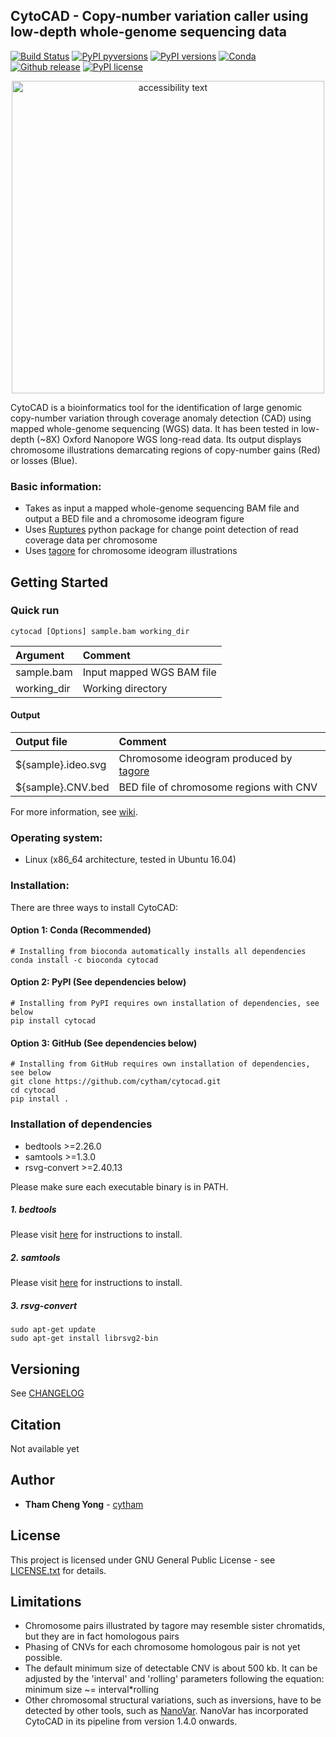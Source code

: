 
## CytoCAD - Copy-number variation caller using low-depth whole-genome sequencing data
[![Build Status](https://app.travis-ci.com/cytham/cytocad.svg?branch=master)](https://app.travis-ci.com/github/cytham/cytocad)
[![PyPI pyversions](https://img.shields.io/pypi/pyversions/cytocad)](https://pypi.org/project/cytocad/)
[![PyPI versions](https://img.shields.io/pypi/v/cytocad)](https://pypi.org/project/cytocad/)
[![Conda](https://img.shields.io/conda/v/bioconda/cytocad)](https://anaconda.org/bioconda/cytocad)
[![Github release](https://img.shields.io/github/v/release/cytham/cytocad?include_prereleases)](../../releases)
[![PyPI license](https://img.shields.io/pypi/l/cytocad)](./LICENSE.txt)

<p align="center">
  <img src="https://user-images.githubusercontent.com/25361260/131828572-bfb57cf8-e9e2-4f8d-b200-5b4b5a5b8181.png" width="500" alt="accessibility text" align='center'>
</p>

CytoCAD is a bioinformatics tool for the identification of large genomic copy-number variation through coverage anomaly detection
 (CAD) using mapped whole-genome sequencing (WGS) data. It has been tested in low-depth (~8X) Oxford Nanopore WGS long-read
  data. Its output displays chromosome illustrations demarcating regions of copy-number gains (Red) or losses (Blue).

### Basic information:
* Takes as input a mapped whole-genome sequencing BAM file and output a BED file and a chromosome ideogram figure
* Uses [Ruptures](https://github.com/deepcharles/ruptures) python package for change point detection of read coverage data per
 chromosome 
* Uses [tagore](https://github.com/jordanlab/tagore) for chromosome ideogram illustrations

## Getting Started

### Quick run

```
cytocad [Options] sample.bam working_dir 
```

| Argument | Comment |
| :--- | :--- |
| sample.bam | Input mapped WGS BAM file |
| working_dir | Working directory |

#### Output
| Output file | Comment |
| :--- | :--- |
| ${sample}.ideo.svg | Chromosome ideogram produced by [tagore](https://github.com/jordanlab/tagore) |
| ${sample}.CNV.bed | BED file of chromosome regions with CNV |

For more information, see [wiki](https://github.com/cytham/cytocad/wiki).

### Operating system: 
* Linux (x86_64 architecture, tested in Ubuntu 16.04)  

### Installation:
There are three ways to install CytoCAD:
#### Option 1: Conda (Recommended)
```
# Installing from bioconda automatically installs all dependencies 
conda install -c bioconda cytocad
```
#### Option 2: PyPI (See dependencies below)
```
# Installing from PyPI requires own installation of dependencies, see below
pip install cytocad
```
#### Option 3: GitHub (See dependencies below)
```
# Installing from GitHub requires own installation of dependencies, see below
git clone https://github.com/cytham/cytocad.git 
cd cytocad
pip install .
```

### Installation of dependencies
* bedtools >=2.26.0
* samtools >=1.3.0
* rsvg-convert >=2.40.13

Please make sure each executable binary is in PATH.
##### 1. _bedtools_
Please visit [here](https://bedtools.readthedocs.io/en/latest/content/installation.html) for instructions to install.

##### 2. _samtools_
Please visit [here](http://www.htslib.org/download/) for instructions to install.

##### 3. _rsvg-convert_
```
sudo apt-get update
sudo apt-get install librsvg2-bin
```

## Versioning
See [CHANGELOG](./CHANGELOG.txt)

## Citation

Not available yet

## Author

* **Tham Cheng Yong** - [cytham](https://github.com/cytham)

## License

This project is licensed under GNU General Public License - see [LICENSE.txt](./LICENSE.txt) for details.

## Limitations
* Chromosome pairs illustrated by tagore may resemble sister chromatids, but they are in fact homologous pairs
* Phasing of CNVs for each chromosome homologous pair is not yet possible.
* The default minimum size of detectable CNV is about 500 kb. It can be adjusted by the 'interval' and 'rolling' parameters
 following the equation: minimum size ~= interval*rolling 
* Other chromosomal structural variations, such as inversions, have to be detected by other tools, such as [NanoVar](https://github.com/cytham/nanovar). NanoVar has incorporated CytoCAD in its pipeline from version 1.4.0 onwards.

